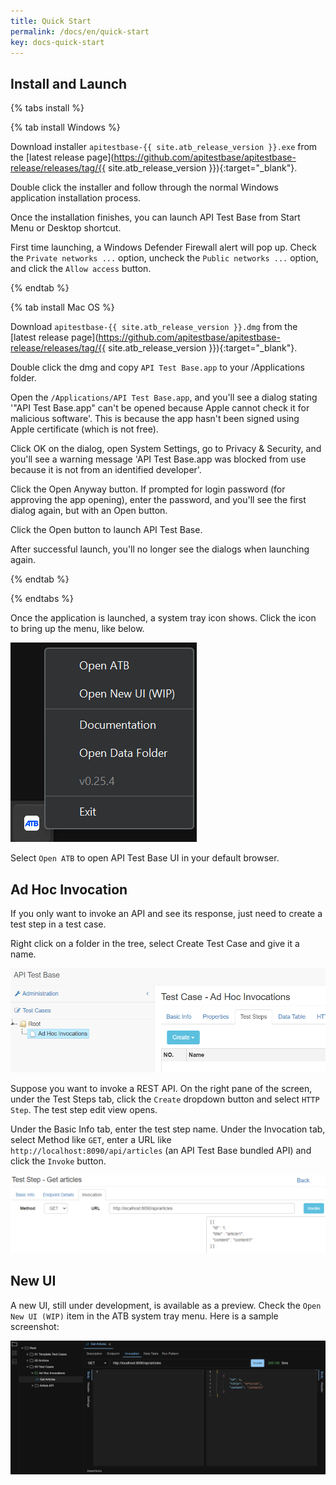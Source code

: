 ```yaml
---
title: Quick Start
permalink: /docs/en/quick-start
key: docs-quick-start
---
```

## Install and Launch

{% tabs install %}

{% tab install Windows %}

Download installer `apitestbase-{{ site.atb_release_version }}.exe` from the [latest release page](https://github.com/apitestbase/apitestbase-release/releases/tag/{{ site.atb_release_version }}){:target="_blank"}.

Double click the installer and follow through the normal Windows application installation process.

Once the installation finishes, you can launch API Test Base from Start Menu or Desktop shortcut.

First time launching, a Windows Defender Firewall alert will pop up. Check the `Private networks ...` option, uncheck the `Public networks ...` option, and click the `Allow access` button.

{% endtab %}

{% tab install Mac OS %}

Download `apitestbase-{{ site.atb_release_version }}.dmg` from the [latest release page](https://github.com/apitestbase/apitestbase-release/releases/tag/{{ site.atb_release_version }}){:target="_blank"}.

Double click the dmg and copy `API Test Base.app` to your /Applications folder.

Open the `/Applications/API Test Base.app`, and you'll see a dialog stating '"API Test Base.app" can't be opened because Apple cannot check it for malicious software'. This is because the app hasn't been signed using Apple certificate (which is not free).

Click OK on the dialog, open System Settings, go to Privacy & Security, and you'll see a warning message 'API Test Base.app was blocked from use because it is not from an identified developer'.

Click the Open Anyway button. If prompted for login password (for approving the app opening), enter the password, and you'll see the first dialog again, but with an Open button.

Click the Open button to launch API Test Base.

After successful launch, you'll no longer see the dialogs when launching again.

{% endtab %}

{% endtabs %}

Once the application is launched, a system tray icon shows. Click the icon to bring up the menu, like below.

![System Tray Menu](../../screenshots/install-and-launch/system-tray-menu.png)

Select `Open ATB` to open API Test Base UI in your default browser.

## Ad Hoc Invocation
If you only want to invoke an API and see its response, just need to create a test step in a test case.

Right click on a folder in the tree, select Create Test Case and give it a name.

![New Ad Hoc Test Case](../../screenshots/basic-use/new-ad-hoc-test-case.png)

Suppose you want to invoke a REST API. On the right pane of the screen, under the Test Steps tab, click the `Create` dropdown button and select `HTTP Step`. The test step edit view opens.

Under the Basic Info tab, enter the test step name. Under the Invocation tab, select Method like `GET`, enter a URL like `http://localhost:8090/api/articles` (an API Test Base bundled API) and click the `Invoke` button.

![Ad Hoc HTTP Invocation](../../screenshots/basic-use/ad-hoc-http-invocation.png)

## New UI
A new UI, still under development, is available as a preview. Check the `Open New UI (WIP)` item in the ATB system tray menu. Here is a sample screenshot:

![New UI Glance](../../screenshots/new-ui-glance.png)


